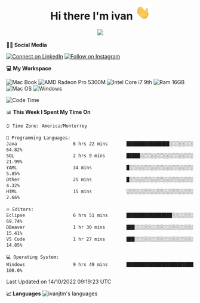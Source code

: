 <h1 align="center">Hi there I'm ivan <img src="https://raw.githubusercontent.com/ABSphreak/ABSphreak/master/gifs/Hi.gif" width="40px" /></h1>
<div align="center">
<img src="http://github-readme-streak-stats.herokuapp.com?user=ivanjtm&hide_border=true&background=00000000&border=FFFFFF00&sideNums=A8A8A8&sideLabels=A8A8A8&currStreakNum=FFC93C&dates=A8A8A8)](https://git.io/streak-stats"/>
</div>

**👦🏻 Social Media**

[![Connect on LinkedIn](https://img.shields.io/badge/LinkedIn-%230077B5.svg?&style=flat-square&logo=linkedin&logoColor=white)](https://www.linkedin.com/in/ivanjtm)
[![Follow on Instagram](https://img.shields.io/badge/Instagram-E4405F?style=flat-square&logo=instagram&logoColor=white)](https://www.instagram.com/ivanjtm)

**💻 My Workspace**

![Mac Book](https://img.shields.io/badge/Apple-MacBook_Pro_2019-999999?style=flat-square&logo=apple&logoColor=white)
![AMD Radeon Pro 5300M](https://img.shields.io/badge/AMD-Radeon_Pro_5300M-ED1C24?style=flat-square&logo=amd&logoColor=white)
![Intel Core i7 9th](https://img.shields.io/badge/Intel-Core_i7_9th-0071C5?style=flat-square&logo=intel&logoColor=white)
![Ram 16GB](https://img.shields.io/badge/RAM-16GB-230071C5?style=flat-square&logoColor=white)
![Mac OS](https://img.shields.io/badge/Mac%20OS-000000?style=flat-square&logo=apple&logoColor=white)
![Windows](https://img.shields.io/badge/Windows-0078D6?style=flat-square&logo=windows&logoColor=white)


<!--START_SECTION:waka-->
![Code Time](http://img.shields.io/badge/Code%20Time-750%20hrs%2022%20mins-blue)

📊 **This Week I Spent My Time On** 

```text
⌚︎ Time Zone: America/Monterrey

💬 Programming Languages: 
Java                     6 hrs 22 mins       ████████████████░░░░░░░░░   64.82% 
SQL                      2 hrs 9 mins        █████░░░░░░░░░░░░░░░░░░░░   21.99% 
YAML                     34 mins             █░░░░░░░░░░░░░░░░░░░░░░░░   5.85% 
Other                    25 mins             █░░░░░░░░░░░░░░░░░░░░░░░░   4.32% 
HTML                     15 mins             ░░░░░░░░░░░░░░░░░░░░░░░░░   2.66%

🔥 Editors: 
Eclipse                  6 hrs 51 mins       █████████████████░░░░░░░░   69.74% 
DBeaver                  1 hr 30 mins        ███░░░░░░░░░░░░░░░░░░░░░░   15.41% 
VS Code                  1 hr 27 mins        ███░░░░░░░░░░░░░░░░░░░░░░   14.85%

💻 Operating System: 
Windows                  9 hrs 49 mins       █████████████████████████   100.0%

```


 Last Updated on 14/10/2022 09:19:23 UTC
<!--END_SECTION:waka-->
**📈 Languages**
 ![ivanjtm's languages](https://wakatime.com/share/@ivanjtm/a32f83c6-d0c9-49a4-a5ae-d0440b950377.svg)
